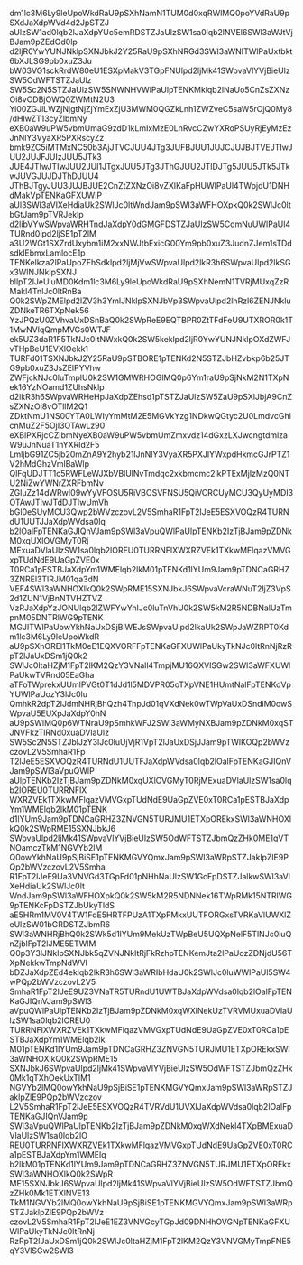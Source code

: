 dm1lc3M6Ly9leUpoWkdRaU9pSXhNamN1TUM0d0xqRWlMQ0poYVdRaU9pSXdJaXdpWVd4d2JpSTZJ
aUlzSW1ad0lqb2lJaXdpYUc5emRDSTZJaUlzSW1sa0lqb2lNVEl6SWl3aWJtVjBJam9pZEdOd0lp
d2ljR0YwYUNJNklpSXNJbkJ2Y25RaU9pSXhNRGd3SWl3aWNITWlPaUxtbkt6bXJLSG9pb0xuZ3Ju
bW03VG1sckRrdW80eU1ESXpMakV3TGpFNUlpd2ljMk41SWpvaVlYVjBieUlzSW5OdWFTSTZJaUlz
SW5Sc2N5STZJaUlzSW5SNWNHVWlPaUlpTENKMklqb2lNaUo5CnZsZXNzOi8vODBjOWQ0ZWMtN2U3
Yi00ZGJlLWZjNjgtNjZjYmExZjU3MWM0QGZkLnh1ZWZveC5saW5rOjQ0My8/dHlwZT13cyZlbmNy
eXB0aW9uPW5vbmUmaG9zdD1kLmIxMzE0LnRvcCZwYXRoPSUyRjEyMzEzJnNlY3VyaXR5PXRscyZz
bmk9ZC5iMTMxNC50b3AjJTVCJUU4JTg3JUFBJUU1JUJCJUJBJTVEJTIwJUU2JUJFJUIzJUU5JTk3
JUE4JTIwJTIwJUU2JUI1JTgxJUU5JTg3JThGJUU2JTlDJTg5JUU5JTk5JTkwJUVGJUJDJThDJUU4
JThBJTgyJUU3JUJBJUE2CnZtZXNzOi8vZXlKaFpHUWlPaUl4TWpjdU1DNHdMakVpTENKaGFXUWlP
aUl3SWl3aVlXeHdiaUk2SWlJc0ltWndJam9pSWl3aWFHOXpkQ0k2SWlJc0ltbGtJam9pTVRJeklp
d2libVYwSWpvaWRHTndJaXdpY0dGMGFDSTZJaUlzSW5CdmNuUWlPaUl4TURnd0lpd2ljSE1pT2lM
a3U2WGt1SXZrdUxybm1iM2xxNWJtbExicG00Ym9pb0xuZ3JudnZJem1sTDdsdklEbmxLamlocE1p
TENKelkza2lPaUpoZFhSdklpd2ljMjVwSWpvaUlpd2lkR3h6SWpvaUlpd2lkSGx3WlNJNklpSXNJ
bllpT2lJeUluMD0Kdm1lc3M6Ly9leUpoWkdRaU9pSXhNemN1TVRjMUxqZzRMakl4TnlJc0ltRnBa
Q0k2SWpZMElpd2lZV3h3YmlJNklpSXNJbVp3SWpvaUlpd2lhRzl6ZENJNkluZDNkeTR6TXpNek56
YzJPQzU0ZVhvaUxDSnBaQ0k2SWpReE9EQTBPR0ZtTFdFeU9UTXROR0k1T1MwNVlqQmpMVGs0WTJF
ek5UZ3daR1F5TkNJc0ltNWxkQ0k2SW5keklpd2ljR0YwYUNJNklpOXdZWFJvTHpBeU1EVXlOekk1
TURFd01TSXNJbkJ2Y25RaU9pSTBORE1pTENKd2N5STZJbHZvbkp6b25JTG9pb0xuZ3JsZElPYVhw
ZWFjckNJc0luTmplU0k2SW1GMWRHOGlMQ0p6Ym1raU9pSjNkM2N1TXpNek16YzNOamd1ZUhsNklp
d2lkR3h6SWpvaWRHeHpJaXdpZEhsd1pTSTZJaUlzSW5ZaU9pSXlJbjA9CnZsZXNzOi8vOTllM2Q1
ZDktNmU1NS00YTA0LWIyYmMtM2E5MGVkYzg1NDkwQGtyc2U0LmdvcGhlcnMuZ2F5OjI3OTAwLz90
eXBlPXRjcCZlbmNyeXB0aW9uPW5vbmUmZmxvdz14dGxzLXJwcngtdmlzaW9uJnNuaT1nYXRld2F5
LmljbG91ZC5jb20mZnA9Y2hyb21lJnNlY3VyaXR5PXJlYWxpdHkmcGJrPTZ1V2hMdGhzVmlBaWlp
QlFqUDJTT1c5RWFLeWJXbVBlUlNvTmdqc2xkbmcmc2lkPTExMjIzMzQ0NTU2NiZwYWNrZXRFbmNv
ZGluZz14dWRwI09wYyVFOSU5RiVBOSVFNSU5QiVCRCUyMCU3QyUyMDI3OTAwJTIwJTdDJTIwUmVh
bGl0eSUyMCU3Qwp2bWVzczovL2V5SmhaR1FpT2lJeE5ESXVOQzR4TURNdU1UUTJJaXdpWVdsa0lq
b2lOalFpTENKaGJIQnVJam9pSWl3aVpuQWlPaUlpTENKb2IzTjBJam9pZDNkM0xqUXlOVGMyT0Rj
MExuaDVlaUlzSW1sa0lqb2lOREU0TURRNFlXWXRZVEk1TXkwMFlqazVMVGxpTUdNdE9UaGpZVE0x
T0RCa1pESTBJaXdpYm1WMElqb2lkM01pTENKd1lYUm9Jam9pTDNCaGRHZ3ZNREl3TlRJM01qa3dN
VEF4SWl3aWNHOXlkQ0k2SWpRME15SXNJbkJ6SWpvaVcraWNuT2ljZ3VpS2d1ZUN1VjBnNTVHZTVZ
VzRJaXdpYzJONUlqb2lZWFYwYnlJc0luTnVhU0k2SW5kM2R5NDBNalUzTmpnM05DNTRlWG9pTENK
MGJITWlPaUowYkhNaUxDSjBlWEJsSWpvaUlpd2lkaUk2SWpJaWZRPT0Kdm1lc3M6Ly9leUpoWkdR
aU9pSXhOREl1TkM0eE1EQXVORFFpTENKaGFXUWlPaUkyTkNJc0ltRnNjRzRpT2lJaUxDSm1jQ0k2
SWlJc0ltaHZjM1FpT2lKM2QzY3VNall4TmpjMU16QXVlSGw2SWl3aWFXUWlPaUkwTVRnd05EaGha
aTFoTWprekxUUmlPVGt0T1dJd1l5MDVPR05oTXpVNE1HUmtNalFpTENKdVpYUWlPaUozY3lJc0lu
QmhkR2dpT2lJdmNHRjBhQzh4TnpJd01qVXdNek0wTWpVaUxDSndiM0owSWpvaU5EUXpJaXdpY0hN
aU9pSWlMQ0p6WTNraU9pSmhkWFJ2SWl3aWMyNXBJam9pZDNkM0xqSTJNVFkzTlRNd0xuaDVlaUlz
SW5Sc2N5STZJblJzY3lJc0luUjVjR1VpT2lJaUxDSjJJam9pTWlKOQp2bWVzczovL2V5SmhaR1Fp
T2lJeE5ESXVOQzR4TURNdU1UUTFJaXdpWVdsa0lqb2lOalFpTENKaGJIQnVJam9pSWl3aVpuQWlP
aUlpTENKb2IzTjBJam9pZDNkM0xqUXlOVGMyT0RjMExuaDVlaUlzSW1sa0lqb2lOREU0TURRNFlX
WXRZVEk1TXkwMFlqazVMVGxpTUdNdE9UaGpZVE0xT0RCa1pESTBJaXdpYm1WMElqb2lkM01pTENK
d1lYUm9Jam9pTDNCaGRHZ3ZNVGN5TURJMU1ETXpOREkxSWl3aWNHOXlkQ0k2SWpRME15SXNJbkJ6
SWpvaUlpd2ljMk41SWpvaVlYVjBieUlzSW5OdWFTSTZJbmQzZHk0ME1qVTNOamczTkM1NGVYb2lM
Q0owYkhNaU9pSjBiSE1pTENKMGVYQmxJam9pSWl3aWRpSTZJaklpZlE9PQp2bWVzczovL2V5Smha
R1FpT2lJeE9Ua3VNVGd3TGpFd01pNHhNaUlzSW1GcFpDSTZJalkwSWl3aVlXeHdiaUk2SWlJc0lt
WndJam9pSWl3aWFHOXpkQ0k2SW5kM2R5NDNNek16TWpRMk15NTRlWG9pTENKcFpDSTZJbUkyTldS
aE5HRm1MV0V4TW1FdE5HRTFPUzA1TXpFMkxUUTFORGxsTVRKaVlUWXlZeUlzSW01bGRDSTZJbmR6
SWl3aWNHRjBhQ0k2SWk5d1lYUm9MekUzTWpBeU5UQXpNelF5TlNJc0luQnZjblFpT2lJME5ETWlM
Q0p3Y3lJNklpSXNJbk5qZVNJNkltRjFkRzhpTENKemJta2lPaUozZDNjdU56TXpNekkwTmpNdWVI
bDZJaXdpZEd4eklqb2lkR3h6SWl3aWRIbHdaU0k2SWlJc0luWWlPaUl5SW4wPQp2bWVzczovL2V5
SmhaR1FpT2lJeE9UZ3VNaTR5TURndU1UWTBJaXdpWVdsa0lqb2lOalFpTENKaGJIQnVJam9pSWl3
aVpuQWlPaUlpTENKb2IzTjBJam9pZDNkM0xqWXlNekUzTVRVMUxuaDVlaUlzSW1sa0lqb2lOREU0
TURRNFlXWXRZVEk1TXkwMFlqazVMVGxpTUdNdE9UaGpZVE0xT0RCa1pESTBJaXdpYm1WMElqb2lk
M01pTENKd1lYUm9Jam9pTDNCaGRHZ3ZNVGN5TURJMU1ETXpOREkxSWl3aWNHOXlkQ0k2SWpRME15
SXNJbkJ6SWpvaUlpd2ljMk41SWpvaVlYVjBieUlzSW5OdWFTSTZJbmQzZHk0Mk1qTXhOekUxTlM1
NGVYb2lMQ0owYkhNaU9pSjBiSE1pTENKMGVYQmxJam9pSWl3aWRpSTZJaklpZlE9PQp2bWVzczov
L2V5SmhaR1FpT2lJeE5ESXVOQzR4TVRVdU1UVXlJaXdpWVdsa0lqb2lOalFpTENKaGJIQnVJam9p
SWl3aVpuQWlPaUlpTENKb2IzTjBJam9pZDNkM0xqWXdNekl4TXpBMExuaDVlaUlzSW1sa0lqb2lO
REU0TURRNFlXWXRZVEk1TXkwMFlqazVMVGxpTUdNdE9UaGpZVE0xT0RCa1pESTBJaXdpYm1WMElq
b2lkM01pTENKd1lYUm9Jam9pTDNCaGRHZ3ZNVGN5TURJMU1ETXpOREkxSWl3aWNHOXlkQ0k2SWpR
ME15SXNJbkJ6SWpvaUlpd2ljMk41SWpvaVlYVjBieUlzSW5OdWFTSTZJbmQzZHk0Mk1ETXlNVE13
TkM1NGVYb2lMQ0owYkhNaU9pSjBiSE1pTENKMGVYQmxJam9pSWl3aWRpSTZJaklpZlE9PQp2bWVz
czovL2V5SmhaR1FpT2lJeE1EZ3VNVGcyTGpJd09DNHhOVGNpTENKaGFXUWlPaUkyTkNJc0ltRnNj
RzRpT2lJaUxDSm1jQ0k2SWlJc0ltaHZjM1FpT2lKM2QzY3VNVGMyTmpFNE5qY3VlSGw2SWl3
